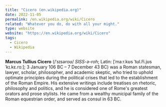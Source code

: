 ```yaml
---
title: "Cicero (en.wikipedia.org)"
date: 2022-11-05
permalink: /en.wikipedia.org/wiki/Cicero
related: "Whatever you do, do with all your might."
type: website
website: "https://en.wikipedia.org/wiki/Cicero"
tags:
  - Cicero
  - Wikipedia
---
```

**Marcus Tullius Cicero** (/ˈsɪsəroʊ/ *SISS-ə-roh*; Latin: [ˈmaːr.kʊs ˈtʊl.lʲi.jʊs ˈkɪ.kɛ.roː]; 3 January 106 BC – 7 December 43 BC) was a Roman statesman, lawyer, scholar, philosopher, and academic skeptic, who tried to uphold optimate principles during the political crises that led to the establishment of the Roman Empire. His extensive writings include treatises on rhetoric, philosophy and politics, and he is considered one of Rome's greatest orators and prose stylists. He came from a wealthy municipal family of the Roman equestrian order, and served as consul in 63 BC.